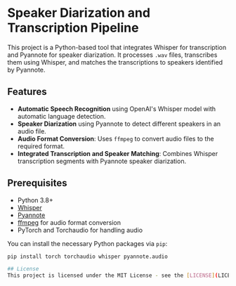 # Speaker Diarization and Transcription Pipeline

This project is a Python-based tool that integrates Whisper for transcription and Pyannote for speaker diarization. It processes `.wav` files, transcribes them using Whisper, and matches the transcriptions to speakers identified by Pyannote.

## Features
- **Automatic Speech Recognition** using OpenAI's Whisper model with automatic language detection.
- **Speaker Diarization** using Pyannote to detect different speakers in an audio file.
- **Audio Format Conversion**: Uses `ffmpeg` to convert audio files to the required format.
- **Integrated Transcription and Speaker Matching**: Combines Whisper transcription segments with Pyannote speaker diarization.

## Prerequisites

- Python 3.8+
- [Whisper](https://github.com/openai/whisper)
- [Pyannote](https://github.com/pyannote/pyannote-audio)
- [ffmpeg](https://ffmpeg.org/download.html) for audio format conversion
- PyTorch and Torchaudio for handling audio

You can install the necessary Python packages via `pip`:

```bash
pip install torch torchaudio whisper pyannote.audio

## License
This project is licensed under the MIT License - see the [LICENSE](LICENSE) file for details.
